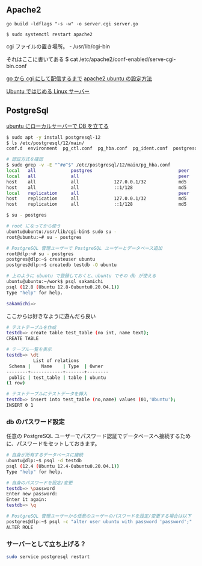 ## Apache2

```
go build -ldflags "-s -w" -o server.cgi server.go

$ sudo systemctl restart apache2
```

cgi ファイルの置き場所。 - /usr/lib/cgi-bin

それはここに書いてある
$ cat /etc/apache2/conf-enabled/serve-cgi-bin.conf 


[go から cgi にして配信するまで](https://tech-blog.s-yoshiki.com/entry/188)
[apache2 ubuntu の設定方法](https://www.server-world.info/query?os=Ubuntu_20.04&p=httpd&f=5)

[Ubuntu ではじめる Linux サーバー](https://shell-mag.com/portal-linuxserver/)

## PostgreSql
[ubuntu にローカルサーバーで DB を立てる](https://www.server-world.info/query?os=Ubuntu_20.04&p=postgresql12&f=1)


```sh
$ sudo apt -y install postgresql-12
$ ls /etc/postgresql/12/main/
conf.d	environment  pg_ctl.conf  pg_hba.conf  pg_ident.conf  postgresql.conf  start.conf

# 認証方式を確認
$ sudo grep -v -E "^#ø^$" /etc/postgresql/12/main/pg_hba.conf
local   all             postgres                                peer
local   all             all                                     peer
host    all             all             127.0.0.1/32            md5
host    all             all             ::1/128                 md5
local   replication     all                                     peer
host    replication     all             127.0.0.1/32            md5
host    replication     all             ::1/128                 md5
```

```sh
$ su - postgres

# root になってから使う
ubuntu@ubuntu:/usr/lib/cgi-bin$ sudo su -
root@ubuntu:~# su - postgres

# PostgreSQL 管理ユーザーで PostgreSQL ユーザーとデータベース追加
root@dlp:~# su - postgres
postgres@dlp:~$ createuser ubuntu
postgres@dlp:~$ createdb testdb -O ubuntu

# 上のように ubuntu で登録しておくと、ubuntu でその db が使える
ubuntu@ubuntu:~/work$ psql sakamichi
psql (12.8 (Ubuntu 12.8-0ubuntu0.20.04.1))
Type "help" for help.

sakamichi=> 
```

ここからは好きなように遊んだら良い

```sh
# テストテーブルを作成
testdb=> create table test_table (no int, name text); 
CREATE TABLE

# テーブル一覧を表示
testdb=> \dt 
          List of relations
 Schema |    Name    | Type  | Owner
--------+------------+-------+--------
 public | test_table | table | ubuntu
(1 row)

# テストテーブルにテストデータを挿入
testdb=> insert into test_table (no,name) values (01,'Ubuntu'); 
INSERT 0 1
```

### db のパスワード設定
任意の PostgreSQL ユーザーでパスワード認証でデータベースへ接続するために、パスワードをセットしておきます。

```sh
# 自身が所有するデータベースに接続
ubuntu@dlp:~$ psql -d testdb
psql (12.4 (Ubuntu 12.4-0ubuntu0.20.04.1))
Type "help" for help.

# 自身のパスワードを設定/変更
testdb=> \password
Enter new password:
Enter it again:
testdb=> \q

# PostgreSQL 管理ユーザーから任意のユーザーのパスワードを設定/変更する場合は以下
postgres@dlp:~$ psql -c "alter user ubuntu with password 'password';"
ALTER ROLE
```

### サーバーとして立ち上げる？
```sh
sudo service postgresql restart

```


